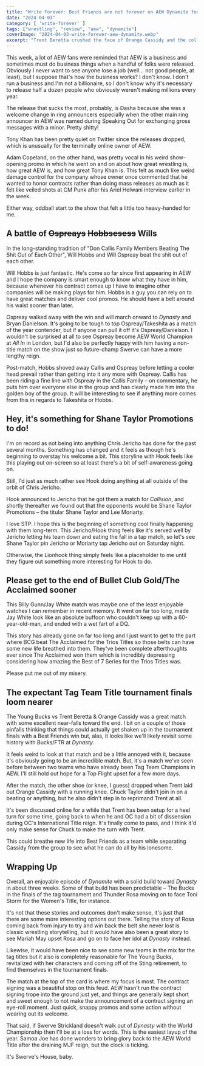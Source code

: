 ```yaml
---
title: "Write Forever: Best Friends are not forever on AEW Dynamite for April 3"
date: "2024-04-03"
category: [ 'write-forever' ]
tags: ["wrestling", "review", "aew", "dynamite"]
coverImage: "2024-04-03-write-forever-aew-dynamite.webp"
excerpt: "Trent Beretta crushed the face of Orange Cassidy and the collective heart of the world by turning on his Best Friends teammate. The world is unjust."
---
```


This week, a lot of AEW fans were reminded that AEW is a business and sometimes must do business things when a handful of folks were released. Obviously I never want to see anyone lose a job (well... not good people, at least), but I suppose that's how the business works? I don't know. I don't run a business and I'm not a billionaire, so I don't know why it's necessary to release half a dozen people who obviously weren't making millions every year.

The release that sucks the most, probably, is Dasha because she was a welcome change in ring announcers especially when the other main ring announcer in AEW was named during Speaking Out for exchanging gross messages with a minor. Pretty shitty!

Tony Khan has been pretty quiet on Twitter since the releases dropped, which is unusually for the terminally online owner of AEW.

Adam Copeland, on the other hand, was pretty vocal in his weird show-opening promo in which he went on and on about how great wrestling is, how great AEW is, and how great Tony Khan is. This felt as much like weird damage control for the company whose owner once commented that he wanted to honor contracts rather than doing mass releases as much as it felt like veiled shots at CM Punk after his Ariel Helwani interview earlier in the week.

Either way, oddball start to the show that felt a little too heavy-handed for me.

## A battle of ~~Ospreays~~ ~~Hobbsesess~~ Wills

In the long-standing tradition of "Don Callis Family Members Beating The Shit Out of Each Other", Will Hobbs and Will Ospreay beat the shit out of each other.

Will Hobbs is just fantastic. He's come so far since first appearing in AEW and I hope the company is smart enough to know what they have in him, because whenever his contract comes up I have to imagine other companies will be making plays for him. Hobbs is a guy you can rely on to have great matches and deliver cool promos. He should have a belt around his waist sooner than later.

Ospreay walked away with the win and will march onward to _Dynasty_ and Bryan Danielson. It's going to be tough to top Ospreay/Takeshita as a match of the year contender, but if anyone can pull it off it's Ospreay/Danielson. I wouldn't be surprised at all to see Ospreay become AEW World Champion at _All In_ in London, but I'd also be perfectly happy with him having a non-title match on the show just so future-champ Swerve can have a more lengthy reign.

Post-match, Hobbs shoved away Callis and Ospreay before letting a cooler head prevail rather than getting into it any more with Ospreay. Callis has been riding a fine line with Ospreay in the Callis Family – on commentary, he puts him over everyone else in the group and has clearly made him into the golden boy of the group. It will be interesting to see if anything more comes from this in regards to Takeshita or Hobbs.

## Hey, it's something for Shane Taylor Promotions to do!

I'm on record as not being into anything Chris Jericho has done for the past several months. Something has changed and it feels as though he's beginning to overstay his welcome a bit. This storyline with Hook feels like this playing out on-screen so at least there's a bit of self-awareness going on.

Still, I'd just as much rather see Hook doing anything at all outside of the orbit of Chris Jericho.

Hook announced to Jericho that he got them a match for _Collision_, and shortly thereafter we found out that the opponents would be Shane Taylor Promotions – the titular Shane Taylor and Lee Moriarty.

I love STP. I hope this is the beginning of something cool finally happening with them long-term. This Jericho/Hook thing feels like it's served well by Jericho letting his team down and eating the fall in a tap match, so let's see Shane Taylor pin Jericho or Moriarty tap Jericho out on Saturday night.

Otherwise, the Lionhook thing simply feels like a placeholder to me until they figure out something more interesting for Hook to do.

## Please get to the end of Bullet Club Gold/The Acclaimed sooner

This Billy Gunn/Jay White match was maybe one of the least enjoyable watches I can remember in recent memory. It went on far too long, made Jay White look like an absolute buffoon who couldn't keep up with a 60-year-old-man, and ended with a wet fart of a DQ.

This story has already gone on far too long and I just want to get to the part where BCG beat The Acclaimed for the Trios Titles so those belts can have some new life breathed into them. They've been complete afterthoughts ever since The Acclaimed won them which is incredibly depressing considering how amazing the Best of 7 Series for the Trios Titles was.

Please put me out of my misery.

## The expectant Tag Team Title tournament finals loom nearer

The Young Bucks vs Trent Beretta & Orange Cassidy was a great match with some excellent near-falls toward the end. I bit on a couple of those pinfalls thinking that things could actually get shaken up in the tournament finals with a Best Friends win but, alas, it looks like we'll likely revisit some history with Bucks/FTR at _Dynasty_.

It feels weird to look at that match and be a little annoyed with it, because it's obviously going to be an incredible match. But, it's a match we've seen before between two teams who have already been Tag Team Champions in AEW. I'll still hold out hope for a Top Flight upset for a few more days.

After the match, the other shoe (or knee, I guess) dropped when Trent laid out Orange Cassidy with a running knee. Chuck Taylor didn't join in on a beating or anything, but he also didn't step in to reprimand Trent at all.

It's been discussed online for a while that Trent has been setup for a heel turn for some time, going back to when he and OC had a bit of dissension during OC's International Title reign. It's finally come to pass, and I think it'd only make sense for Chuck to make the turn with Trent.

This could breathe new life into Best Friends as a team while separating Cassidy from the group to see what he can do all by his lonesome.

## Wrapping Up

Overall, an enjoyable episode of _Dynamite_ with a solid build toward _Dynasty_ in about three weeks. Some of that build has been predictable – The Bucks in the finals of the tag tournament and Thunder Rosa moving on to face Toni Storm for the Women's Title, for instance.

It's not that these stories and outcomes don't make sense, it's just that there are some more interesting options out there. Telling the story of Rosa coming back from injury to try and win back the belt she never lost is classic wrestling storytelling, but it would have also been a great story to see Mariah May upset Rosa and go on to face her idol at _Dynasty_ instead.

Likewise, it would have been nice to see some new teams in the mix for the tag titles but it also is completely reasonable for The Young Bucks, revitalized with her characters and coming off of the Sting retirement, to find themselves in the tournament finals.

The match at the top of the card is where my focus is most. The contract signing was a beautiful stop on this feud. AEW hasn't run the contract signing trope into the ground just yet, and things are generally kept short and sweet enough to not make the announcement of a contract signing an eye-roll moment. Just quick, snappy promos and some action without wearing out its welcome.

That said, if Swerve Strickland doesn't walk out of _Dynasty_ with the World Championship then I'll be at a loss for words. This is the easiest layup of the year. Samoa Joe has done wonders to bring glory back to the AEW World Title after the draining MJF reign, but the clock is ticking.

It's Swerve's House, baby.